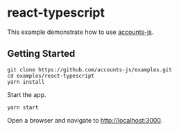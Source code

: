 # react-typescript

This example demonstrate how to use [accounts-js](https://github.com/accounts-js/accounts).

## Getting Started

```
git clone https://github.com/accounts-js/examples.git
cd examples/react-typescript
yarn install
```

Start the app.

```
yarn start
```

Open a browser and navigate to [http://localhost:3000](http://localhost:3000).
